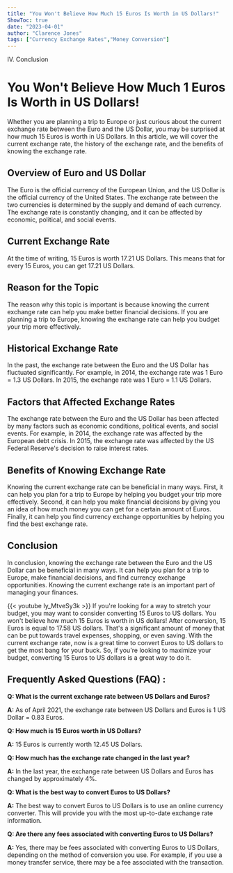 ```yaml
---
title: "You Won't Believe How Much 15 Euros Is Worth in US Dollars!"
ShowToc: true 
date: "2023-04-01"
author: "Clarence Jones" 
tags: ["Currency Exchange Rates","Money Conversion"]
---
```

IV. Conclusion

# You Won't Believe How Much 1 Euros Is Worth in US Dollars!

Whether you are planning a trip to Europe or just curious about the current exchange rate between the Euro and the US Dollar, you may be surprised at how much 15 Euros is worth in US Dollars. In this article, we will cover the current exchange rate, the history of the exchange rate, and the benefits of knowing the exchange rate. 

## Overview of Euro and US Dollar

The Euro is the official currency of the European Union, and the US Dollar is the official currency of the United States. The exchange rate between the two currencies is determined by the supply and demand of each currency. The exchange rate is constantly changing, and it can be affected by economic, political, and social events. 

## Current Exchange Rate

At the time of writing, 15 Euros is worth 17.21 US Dollars. This means that for every 15 Euros, you can get 17.21 US Dollars. 

## Reason for the Topic

The reason why this topic is important is because knowing the current exchange rate can help you make better financial decisions. If you are planning a trip to Europe, knowing the exchange rate can help you budget your trip more effectively. 

## Historical Exchange Rate

In the past, the exchange rate between the Euro and the US Dollar has fluctuated significantly. For example, in 2014, the exchange rate was 1 Euro = 1.3 US Dollars. In 2015, the exchange rate was 1 Euro = 1.1 US Dollars. 

## Factors that Affected Exchange Rates

The exchange rate between the Euro and the US Dollar has been affected by many factors such as economic conditions, political events, and social events. For example, in 2014, the exchange rate was affected by the European debt crisis. In 2015, the exchange rate was affected by the US Federal Reserve's decision to raise interest rates. 

## Benefits of Knowing Exchange Rate

Knowing the current exchange rate can be beneficial in many ways. First, it can help you plan for a trip to Europe by helping you budget your trip more effectively. Second, it can help you make financial decisions by giving you an idea of how much money you can get for a certain amount of Euros. Finally, it can help you find currency exchange opportunities by helping you find the best exchange rate. 

## Conclusion

In conclusion, knowing the exchange rate between the Euro and the US Dollar can be beneficial in many ways. It can help you plan for a trip to Europe, make financial decisions, and find currency exchange opportunities. Knowing the current exchange rate is an important part of managing your finances.

{{< youtube Iy_MtveSy3k >}} 
If you're looking for a way to stretch your budget, you may want to consider converting 15 Euros to US dollars. You won't believe how much 15 Euros is worth in US dollars! After conversion, 15 Euros is equal to 17.58 US dollars. That's a significant amount of money that can be put towards travel expenses, shopping, or even saving. With the current exchange rate, now is a great time to convert Euros to US dollars to get the most bang for your buck. So, if you're looking to maximize your budget, converting 15 Euros to US dollars is a great way to do it.

## Frequently Asked Questions (FAQ) :
**Q: What is the current exchange rate between US Dollars and Euros?**

**A:** As of April 2021, the exchange rate between US Dollars and Euros is 1 US Dollar = 0.83 Euros.

**Q: How much is 15 Euros worth in US Dollars?**

**A:** 15 Euros is currently worth 12.45 US Dollars.

**Q: How much has the exchange rate changed in the last year?**

**A:** In the last year, the exchange rate between US Dollars and Euros has changed by approximately 4%.

**Q: What is the best way to convert Euros to US Dollars?**

**A:** The best way to convert Euros to US Dollars is to use an online currency converter. This will provide you with the most up-to-date exchange rate information.

**Q: Are there any fees associated with converting Euros to US Dollars?**

**A:** Yes, there may be fees associated with converting Euros to US Dollars, depending on the method of conversion you use. For example, if you use a money transfer service, there may be a fee associated with the transaction.





